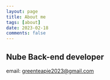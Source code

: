 ```yaml
---
layout: page
title: About me
tags: [about]
date: 2023-02-18
comments: false
---
```

    

## Nube Back-end developer<br>
email: greenteapie2023@gmail.com<br>
